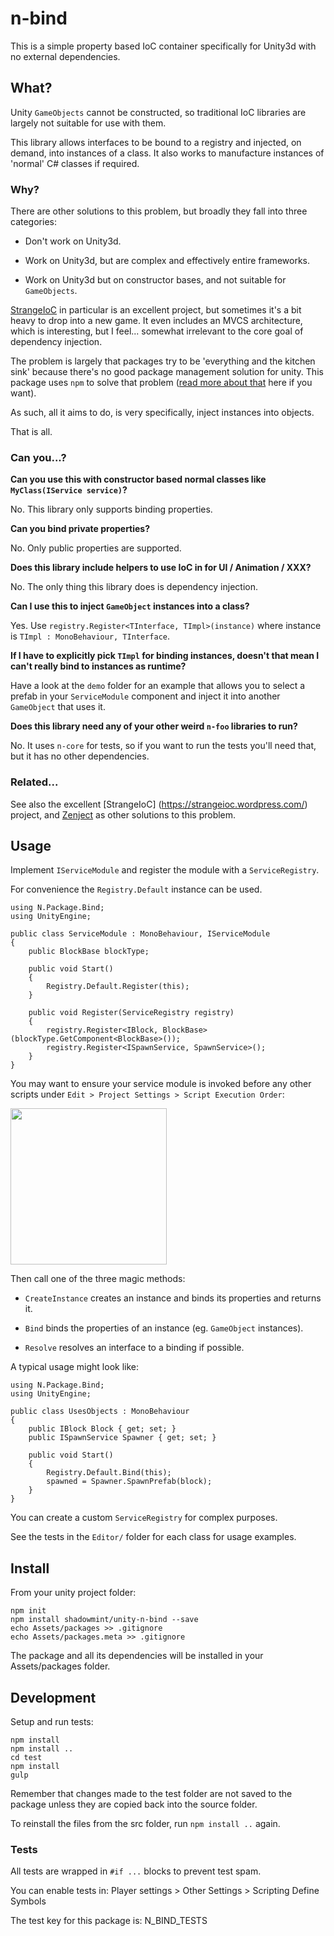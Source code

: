 # n-bind

This is a simple property based IoC container specifically for Unity3d with
no external dependencies.

## What?

Unity `GameObjects` cannot be constructed, so traditional IoC libraries are
largely not suitable for use with them.

This library allows interfaces to be bound to a registry and injected, on
demand, into instances of a class. It also works to manufacture instances
of 'normal' C# classes if required.

### Why?

There are other solutions to this problem, but broadly they fall into three
categories:

- Don't work on Unity3d.

- Work on Unity3d, but are complex and effectively entire frameworks.

- Work on Unity3d but on constructor bases, and not suitable for `GameObjects`.

[StrangeIoC](https://strangeioc.wordpress.com/) in particular is an excellent
project, but sometimes it's a bit heavy to drop into a new game. It even
includes an MVCS architecture, which is interesting, but I feel... somewhat
irrelevant to the core goal of dependency injection.

The problem is largely that packages try to be 'everything and the kitchen sink'
because there's no good package management solution for unity. This package uses
`npm` to solve that problem ([read more about that](https://github.com/shadowmint/unity-package-template/blob/master/docs/npm.md) here if you want).

As such, all it aims to do, is very specifically, inject instances into objects.

That is all.

### Can you...?

**Can you use this with constructor based normal classes like `MyClass(IService service)`?**

No. This library only supports binding properties.

**Can you bind private properties?**

No. Only public properties are supported.

**Does this library include helpers to use IoC in for UI / Animation / XXX?**

No. The only thing this library does is dependency injection.

**Can I use this to inject `GameObject` instances into a class?**

Yes. Use `registry.Register<TInterface, TImpl>(instance)` where instance is
`TImpl : MonoBehaviour, TInterface`.

**If I have to explicitly pick `TImpl` for binding instances, doesn't that
mean I can't really bind to instances as runtime?**

Have a look at the `demo` folder for an example that allows you to select
a prefab in your `ServiceModule` component and inject it into another
`GameObject` that uses it.

**Does this library need any of your other weird `n-foo` libraries to run?**

No. It uses `n-core` for tests, so if you want to run the tests you'll need
that, but it has no other dependencies.

### Related...

See also the excellent [StrangeIoC] (https://strangeioc.wordpress.com/) project,
and [Zenject](https://github.com/modesttree/Zenject) as other solutions to this
problem.

## Usage

Implement `IServiceModule` and register the module with a `ServiceRegistry`.

For convenience the `Registry.Default` instance can be used.

    using N.Package.Bind;
    using UnityEngine;

    public class ServiceModule : MonoBehaviour, IServiceModule
    {
        public BlockBase blockType;

        public void Start()
        {
            Registry.Default.Register(this);
        }

        public void Register(ServiceRegistry registry)
        {
            registry.Register<IBlock, BlockBase>(blockType.GetComponent<BlockBase>());
            registry.Register<ISpawnService, SpawnService>();
        }
    }

You may want to ensure your service module is invoked before any other scripts
under `Edit > Project Settings > Script Execution Order`:

<img src="https://raw.github.com/shadowmint/unity-n-bind/master/docs/images/order.png" width="250px"/>

Then call one of the three magic methods:

- `CreateInstance` creates an instance and binds its properties and returns it.

- `Bind` binds the properties of an instance (eg. `GameObject` instances).

- `Resolve` resolves an interface to a binding if possible.

A typical usage might look like:

    using N.Package.Bind;
    using UnityEngine;

    public class UsesObjects : MonoBehaviour
    {
        public IBlock Block { get; set; }
        public ISpawnService Spawner { get; set; }

        public void Start()
        {
            Registry.Default.Bind(this);
            spawned = Spawner.SpawnPrefab(block);
        }
    }

You can create a custom `ServiceRegistry` for complex purposes.

See the tests in the `Editor/` folder for each class for usage examples.

## Install

From your unity project folder:

    npm init
    npm install shadowmint/unity-n-bind --save
    echo Assets/packages >> .gitignore
    echo Assets/packages.meta >> .gitignore

The package and all its dependencies will be installed in
your Assets/packages folder.

## Development

Setup and run tests:

    npm install
    npm install ..
    cd test
    npm install
    gulp

Remember that changes made to the test folder are not saved to the package
unless they are copied back into the source folder.

To reinstall the files from the src folder, run `npm install ..` again.

### Tests

All tests are wrapped in `#if ...` blocks to prevent test spam.

You can enable tests in: Player settings > Other Settings > Scripting Define Symbols

The test key for this package is: N_BIND_TESTS
